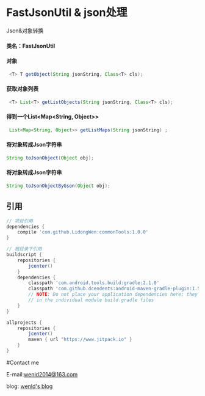 # FastJsonUtil & json处理
Json&对象转换
#### 类名：FastJsonUtil

#### 对象
```java
 <T> T getObject(String jsonString, Class<T> cls);
```
####  获取对象列表
```java
 <T> List<T> getListObjects(String jsonString, Class<T> cls);
```
#### 得到一个List<Map<String, Object>>
```java
 List<Map<String, Object>> getListMaps(String jsonString) ;
```
#### 将对象转成Json字符串
```java
String toJsonObject(Object obj);
```
#### 将对象转成Json字符串
```java
String toJsonObjectByGson(Object obj);
```

## 引用
```groovy
// 项目引用
dependencies {
    compile 'com.github.LidongWen:commonTools:1.0.0'
}

// 根目录下引用
buildscript {
    repositories {
        jcenter()
    }
    dependencies {
        classpath 'com.android.tools.build:gradle:2.1.0'
        classpath 'com.github.dcendents:android-maven-gradle-plugin:1.5'
        // NOTE: Do not place your application dependencies here; they belong
        // in the individual module build.gradle files
    }
}

allprojects {
    repositories {
        jcenter()
        maven { url "https://www.jitpack.io" }
    }
}
```

#Contact me

E-mail:wenld2014@163.com

blog: [wenld's blog](http://blog.csdn.net/sinat_15877283)
